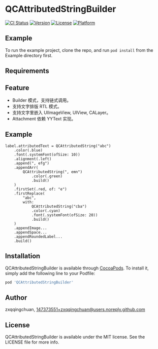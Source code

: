# QCAttributedStringBuilder

[![CI Status](https://img.shields.io/travis/zxqqingchuan/QCAttributedStringBuilder.svg?style=flat)](https://travis-ci.org/zxqqingchuan/QCAttributedStringBuilder)
[![Version](https://img.shields.io/cocoapods/v/QCAttributedStringBuilder.svg?style=flat)](https://cocoapods.org/pods/QCAttributedStringBuilder)
[![License](https://img.shields.io/cocoapods/l/QCAttributedStringBuilder.svg?style=flat)](https://cocoapods.org/pods/QCAttributedStringBuilder)
[![Platform](https://img.shields.io/cocoapods/p/QCAttributedStringBuilder.svg?style=flat)](https://cocoapods.org/pods/QCAttributedStringBuilder)

## Example

To run the example project, clone the repo, and run `pod install` from the Example directory first.

## Requirements

## Feature
* Builder 模式，支持链式调用。
* 支持文字排版 RTL 模式。
* 支持文字里嵌入 UIImageView, UIView, CALayer。
* Attachment 依赖 YYText 实现。

## Example

```
label.attributedText = QCAttributedString("abc")
    .color(.blue)
    .font(.systemFont(ofSize: 10))
    .alignment(.left)
    .append(", efg")
    .appendArr(
        QCAttributedString(", emn")
            .color(.green)
            .build()
    )
    .firstSet(.red, of: "e")
    .firstReplace(
        "abc",
        with:
            QCAttributedString("cba")
            .color(.cyan)
            .font(.systemFont(ofSize: 20))
            .build()
    )
    .appendImage...
    .appendSpace...
    .appendRoundedLabel...
    .build()
```

## Installation

QCAttributedStringBuilder is available through [CocoaPods](https://cocoapods.org). To install
it, simply add the following line to your Podfile:

```ruby
pod 'QCAttributedStringBuilder'
```

## Author

zxqqingchuan, 147373551+zxqqingchuan@users.noreply.github.com

## License

QCAttributedStringBuilder is available under the MIT license. See the LICENSE file for more info.
